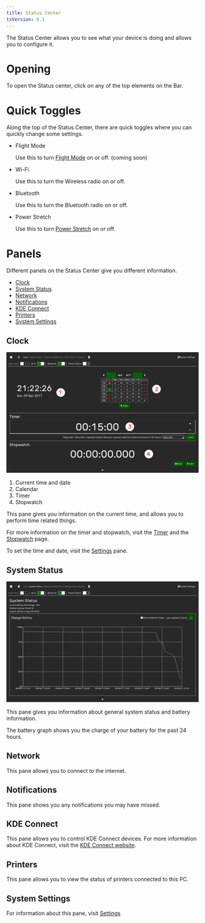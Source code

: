```yaml
---
title: Status Center
tsVersion: 6.1
---
```


The Status Center allows you to see what your device is doing and allows you to configure it.

# Opening

To open the Status center, click on any of the top elements on the Bar.

# Quick Toggles

Along the top of the Status Center, there are quick toggles where you can quickly change some settings.

- Flight Mode

  Use this to turn [Flight Mode] on or off. (coming soon)
- Wi-Fi

  Use this to turn the Wireless radio on or off.
- Bluetooth

  Use this to turn the Bluetooth radio on or off.
- Power Stretch

  Use this to turn [Power Stretch] on or off.

# Panels

Different panels on the Status Center give you different information.

- [Clock](#clock)
- [System Status](#system-status)
- [Network](#network)
- [Notifications](#notifications)
- [KDE Connect](#kde-connect)
- [Printers](#printers)
- [System Settings](#system-setings)

## Clock

![Status Center Clock](images/statusCenterClock.png)

1. Current time and date
2. Calendar
3. Timer
4. Stopwatch

This pane gives you information on the current time, and allows you to perform time related things.

For more information on the timer and stopwatch, visit the [Timer] and the [Stopwatch] page.

To set the time and date, visit the [Settings] pane.

## System Status

![Status Center System Status](images/statusCenterSystemStatus.png)

This pane gives you information about general system status and battery information.

The battery graph shows you the charge of your battery for the past 24 hours.

## Network

This pane allows you to connect to the internet.

## Notifications

This pane shows you any notifications you may have missed.

## KDE Connect

This pane allows you to control KDE Connect devices. For more information about KDE Connect, visit the [KDE Connect website].

## Printers

This pane allows you to view the status of printers connected to this PC.

## System Settings
For information about this pane, visit [Settings]

[Flight Mode]: flightmode
[Power Stretch]: powerstretch
[Timer]: timer
[Stopwatch]: stopwatch
[Settings]: settings
[KDE Connect website]: https://community.kde.org/KDEConnect
